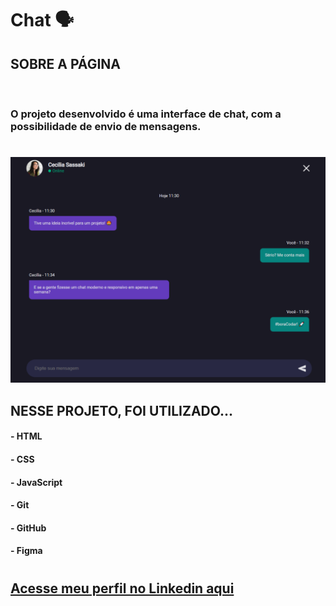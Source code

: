 # __Chat 🗣__

## __SOBRE A PÁGINA__
<br>

### O projeto desenvolvido é uma interface de chat, com a possibilidade de envio de mensagens. 

#

![preview](preview.png)

## __NESSE PROJETO, FOI UTILIZADO...__

#### - HTML
#### - CSS
#### - JavaScript
#### - Git
#### - GitHub
#### - Figma

#

## [__Acesse meu perfil no Linkedin aqui__](https://www.linkedin.com/in/tthayza-oliveira/)
